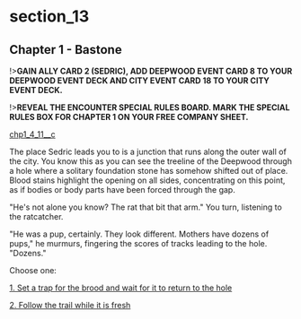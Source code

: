 
# section_13

## Chapter 1 - Bastone

!>**GAIN ALLY CARD 2 (SEDRIC), ADD DEEPWOOD EVENT CARD 8 TO YOUR DEEPWOOD EVENT DECK AND CITY EVENT CARD 18 TO YOUR CITY EVENT DECK.**  

!>**REVEAL THE ENCOUNTER SPECIAL RULES BOARD. MARK THE SPECIAL RULES BOX FOR CHAPTER 1 ON YOUR FREE COMPANY SHEET.**  

[chp1_4_11__c](../../decomp/app/src/main/res/raw/chp1_4_11__c.mp3 ':include :type=audio')

The place Sedric leads you to is a junction that runs along the outer wall of the city. You know this as you can see the treeline of the Deepwood through a hole where a solitary foundation stone has somehow shifted out of place. Blood stains highlight the opening on all sides, concentrating on this point, as if bodies or body parts have been forced through the gap.

"He's not alone you know? The rat that bit that arm." You turn, listening to the ratcatcher.

"He was a pup, certainly. They look different. Mothers have dozens of pups," he murmurs, fingering the scores of tracks leading to the hole. "Dozens."

Choose one:

[1. Set a trap for the brood and wait for it to return to the hole](output/chapter1/section_14.md)

[2. Follow the trail while it is fresh](output/chapter1/section_15.md)


